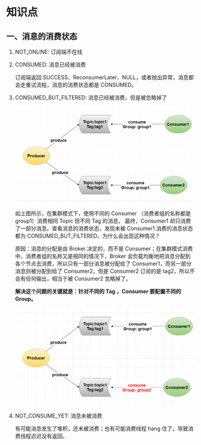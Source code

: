 # 知识点
## 一、消息的消费状态
1. NOT_ONLINE: 订阅端不在线

2. CONSUMED: 消息已经被消费

   订阅端返回 SUCCESS、ReconsumerLater、NULL，或者抛出异常，消息都会走重试流程，消息的消费状态都是 CONSUMED。

3. CONSUMED_BUT_FILTERED: 消息已经被消费，但是被忽略掉了

   ![rocketmq-01.png](./images/rocketmq-01.png 'rocketmq-01.png')
   
   如上图所示，在集群模式下，使用不同的 Consumer （消费者组的名称都是 group1）消费相同 Topic 但不同 Tag 的消息， 最终，Consumer1 却只消费了一部分消息。查看消息的消费状态，发现未被 Consumer1 消费的消息状态都为 CONSUMED_BUT_FILTERED，为什么会出现这种情况？
   
   原因：消息的分配是由 Broker 决定的，而不是 Consumer；在集群模式消费中，消费者组的名称又是相同的情况下，Broker 会负载均衡地把消息分配到各个节点去消费，所以只有一部分消息被分配给了 Consumer1，而另一部分消息则被分配到给了 Consumer2，但是 Consumer2 订阅的是 tag2，所以不会有任何输出，相当于被 Consumer2 忽略掉了。
   
   **解决这个问题的关键就是：针对不同的 Tag ，Consumer 要配置不同的 Group。**
   
   ![rocketmq-02.png](./images/rocketmq-02.png 'rocketmq-02.png')

4. NOT_CONSUME_YET: 消息未被消费

   有可能消息发生了堆积，还未被消费；也有可能消费线程 hang 住了，导致消费线程迟迟没有返回。
